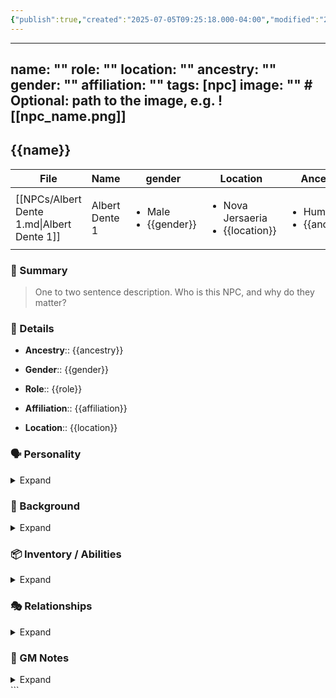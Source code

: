 ```yaml
---
{"publish":true,"created":"2025-07-05T09:25:18.000-04:00","modified":"2025-07-05T09:31:04.197-04:00","published":"2025-07-05T09:31:04.197-04:00","cssclasses":"","Age":"74","Ancestry":"Human","Gender":"Male","Location":"Nova Jersaeria","Role":"Butler","---\n\n## {{name}}\n\n\n```dataview\ntable this.file.name as \"Name\", gender, location as \"Location\", ancestry as \"Ancestry\"\nwhere file.name = this.file.name\n\n```\n\n### 🧠 Summary\n\n> One to two sentence description. Who is this NPC, and why do they matter?\n\n### 🧬 Details\n\n- **Ancestry**":"{{ancestry}}","    \n- **Gender**":"{{gender}}","    \n- **Role**":"{{role}}","    \n- **Affiliation**":"{{affiliation}}","    \n- **Location**":"{{location}}"}
---
```


---
name: ""
role: ""
location: ""
ancestry: ""
gender: ""
affiliation: ""
tags: [npc]
image: "" # Optional: path to the image, e.g. ![[npc_name.png]]
---

## {{name}}


| File                                                    | Name           | gender                                    | Location                                              | Ancestry                                     |
| ------------------------------------------------------- | -------------- | ----------------------------------------- | ----------------------------------------------------- | -------------------------------------------- |
| [[NPCs/Albert Dente 1.md\|Albert Dente 1]] | Albert Dente 1 | <ul><li>Male</li><li>{{gender}}</li></ul> | <ul><li>Nova Jersaeria</li><li>{{location}}</li></ul> | <ul><li>Human</li><li>{{ancestry}}</li></ul> |


### 🧠 Summary

> One to two sentence description. Who is this NPC, and why do they matter?

### 🧬 Details

- **Ancestry**:: {{ancestry}}
    
- **Gender**:: {{gender}}
    
- **Role**:: {{role}}
    
- **Affiliation**:: {{affiliation}}
    
- **Location**:: {{location}}
    

### 🗣️ Personality

<details><summary>Expand</summary>

- Traits:
    
- Ideals:
    
- Bonds:
    
- Flaws:
    

</details>

### 🧾 Background

<details><summary>Expand</summary>

Write a few paragraphs about this NPC’s history, motivations, and past events relevant to your campaign.

</details>

### 📦 Inventory / Abilities

<details><summary>Expand</summary>

- Notable items:
    
- Powers or magical abilities:
    
- Combat style (if applicable):
    

</details>

### 🎭 Relationships

<details><summary>Expand</summary>

- Allies:
    
- Rivals:
    
- Enemies:
    
- Family:
    

</details>

### 📌 GM Notes

<details><summary>Expand</summary>

Private notes, secrets, or motivations hidden from players.

</details> ```